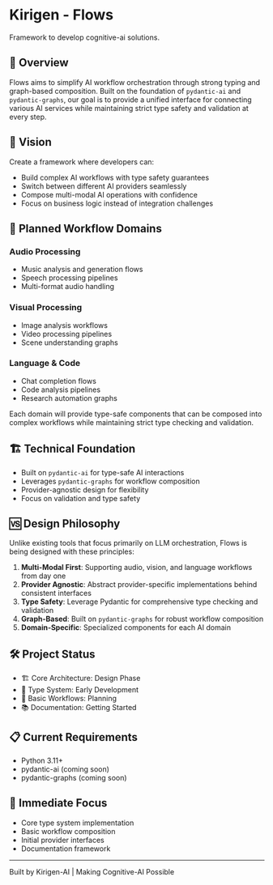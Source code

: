 # Kirigen - Flows
Framework to develop cognitive-ai solutions.

## 🌟 Overview

Flows aims to simplify AI workflow orchestration through strong typing and graph-based composition. Built on the foundation of `pydantic-ai` and `pydantic-graphs`, our goal is to provide a unified interface for connecting various AI services while maintaining strict type safety and validation at every step.

## 🎯 Vision

Create a framework where developers can:
- Build complex AI workflows with type safety guarantees
- Switch between different AI providers seamlessly
- Compose multi-modal AI operations with confidence
- Focus on business logic instead of integration challenges

## 🔄 Planned Workflow Domains

### Audio Processing
- Music analysis and generation flows
- Speech processing pipelines
- Multi-format audio handling

### Visual Processing
- Image analysis workflows
- Video processing pipelines
- Scene understanding graphs

### Language & Code
- Chat completion flows
- Code analysis pipelines
- Research automation graphs

Each domain will provide type-safe components that can be composed into complex workflows while maintaining strict type checking and validation.

## 🏗️ Technical Foundation
- Built on `pydantic-ai` for type-safe AI interactions
- Leverages `pydantic-graphs` for workflow composition
- Provider-agnostic design for flexibility
- Focus on validation and type safety

## 🆚 Design Philosophy

Unlike existing tools that focus primarily on LLM orchestration, Flows is being designed with these principles:

1. **Multi-Modal First**: Supporting audio, vision, and language workflows from day one
2. **Provider Agnostic**: Abstract provider-specific implementations behind consistent interfaces
3. **Type Safety**: Leverage Pydantic for comprehensive type checking and validation
4. **Graph-Based**: Built on `pydantic-graphs` for robust workflow composition
5. **Domain-Specific**: Specialized components for each AI domain

## 🛠️ Project Status
- 🏗️ Core Architecture: Design Phase
- 📐 Type System: Early Development
- 🔄 Basic Workflows: Planning
- 📚 Documentation: Getting Started

## 📋 Current Requirements
- Python 3.11+
- pydantic-ai (coming soon)
- pydantic-graphs (coming soon)

## 🎯 Immediate Focus
- Core type system implementation
- Basic workflow composition
- Initial provider interfaces
- Documentation framework

---

Built by Kirigen-AI | Making Cognitive-AI Possible